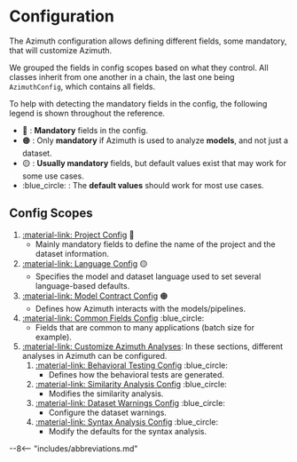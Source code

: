 # Configuration

The Azimuth configuration allows defining different fields, some mandatory, that will customize
Azimuth.

We grouped the fields in config scopes based on what they control. All classes inherit from one
another in a chain, the last one being `AzimuthConfig`, which contains all fields.

To help with detecting the mandatory fields in the config, the following legend is shown throughout
the reference.

* :red_circle: : **Mandatory** fields in the config.
* :orange_circle: : Only **mandatory** if Azimuth is used to analyze **models**, and not just a
  dataset.
* :yellow_circle: : **Usually mandatory** fields, but default values exist that may work for some
  use cases.
* :blue_circle: : The **default values** should work for most use cases.

## Config Scopes

1. [:material-link: Project Config](./project.md) :red_circle:
    * Mainly mandatory fields to define the name of the project and the dataset information.
2. [:material-link: Language Config](./language.md) :yellow_circle:
    * Specifies the model and dataset language used to set several language-based defaults.
3. [:material-link: Model Contract Config](./model_contract.md) :orange_circle:
    * Defines how Azimuth interacts with the models/pipelines.
4. [:material-link: Common Fields Config](./common.md) :blue_circle:
    * Fields that are common to many applications (batch size for example).
5. [:material-link: Customize Azimuth Analyses](analyses/index.md):
   In these sections, different analyses in Azimuth can be configured.
    1. [:material-link: Behavioral Testing Config](analyses/behavioral_testing.md) :blue_circle:
        * Defines how the behavioral tests are generated.
    2. [:material-link: Similarity Analysis Config](analyses/similarity.md) :blue_circle:
        * Modifies the similarity analysis.
    3. [:material-link: Dataset Warnings Config](analyses/dataset_warnings.md)
       :blue_circle:
        * Configure the dataset warnings.
    4. [:material-link: Syntax Analysis Config](analyses/syntax.md) :blue_circle:
        * Modify the defaults for the syntax analysis.

--8<-- "includes/abbreviations.md"

